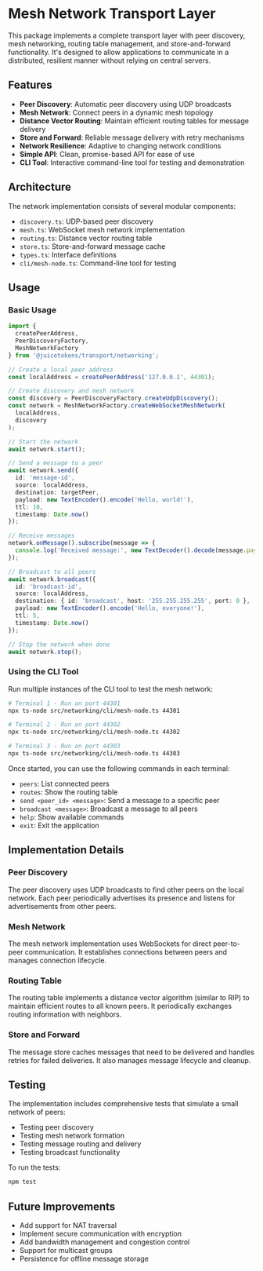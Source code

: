 # Mesh Network Transport Layer

This package implements a complete transport layer with peer discovery, mesh networking, routing table management, and store-and-forward functionality. It's designed to allow applications to communicate in a distributed, resilient manner without relying on central servers.

## Features

- **Peer Discovery**: Automatic peer discovery using UDP broadcasts
- **Mesh Network**: Connect peers in a dynamic mesh topology
- **Distance Vector Routing**: Maintain efficient routing tables for message delivery
- **Store and Forward**: Reliable message delivery with retry mechanisms
- **Network Resilience**: Adaptive to changing network conditions
- **Simple API**: Clean, promise-based API for ease of use
- **CLI Tool**: Interactive command-line tool for testing and demonstration

## Architecture

The network implementation consists of several modular components:

- `discovery.ts`: UDP-based peer discovery
- `mesh.ts`: WebSocket mesh network implementation
- `routing.ts`: Distance vector routing table
- `store.ts`: Store-and-forward message cache
- `types.ts`: Interface definitions
- `cli/mesh-node.ts`: Command-line tool for testing

## Usage

### Basic Usage

```typescript
import { 
  createPeerAddress, 
  PeerDiscoveryFactory, 
  MeshNetworkFactory 
} from '@juicetokens/transport/networking';

// Create a local peer address
const localAddress = createPeerAddress('127.0.0.1', 44301);

// Create discovery and mesh network
const discovery = PeerDiscoveryFactory.createUdpDiscovery();
const network = MeshNetworkFactory.createWebSocketMeshNetwork(
  localAddress,
  discovery
);

// Start the network
await network.start();

// Send a message to a peer
await network.send({
  id: 'message-id',
  source: localAddress,
  destination: targetPeer,
  payload: new TextEncoder().encode('Hello, world!'),
  ttl: 10,
  timestamp: Date.now()
});

// Receive messages
network.onMessage().subscribe(message => {
  console.log('Received message:', new TextDecoder().decode(message.payload));
});

// Broadcast to all peers
await network.broadcast({
  id: 'broadcast-id',
  source: localAddress,
  destination: { id: 'broadcast', host: '255.255.255.255', port: 0 },
  payload: new TextEncoder().encode('Hello, everyone!'),
  ttl: 5,
  timestamp: Date.now()
});

// Stop the network when done
await network.stop();
```

### Using the CLI Tool

Run multiple instances of the CLI tool to test the mesh network:

```bash
# Terminal 1 - Run on port 44301
npx ts-node src/networking/cli/mesh-node.ts 44301

# Terminal 2 - Run on port 44302
npx ts-node src/networking/cli/mesh-node.ts 44302

# Terminal 3 - Run on port 44303
npx ts-node src/networking/cli/mesh-node.ts 44303
```

Once started, you can use the following commands in each terminal:

- `peers`: List connected peers
- `routes`: Show the routing table
- `send <peer_id> <message>`: Send a message to a specific peer
- `broadcast <message>`: Broadcast a message to all peers
- `help`: Show available commands
- `exit`: Exit the application

## Implementation Details

### Peer Discovery

The peer discovery uses UDP broadcasts to find other peers on the local network. Each peer periodically advertises its presence and listens for advertisements from other peers.

### Mesh Network

The mesh network implementation uses WebSockets for direct peer-to-peer communication. It establishes connections between peers and manages connection lifecycle.

### Routing Table

The routing table implements a distance vector algorithm (similar to RIP) to maintain efficient routes to all known peers. It periodically exchanges routing information with neighbors.

### Store and Forward

The message store caches messages that need to be delivered and handles retries for failed deliveries. It also manages message lifecycle and cleanup.

## Testing

The implementation includes comprehensive tests that simulate a small network of peers:

- Testing peer discovery
- Testing mesh network formation
- Testing message routing and delivery
- Testing broadcast functionality

To run the tests:

```bash
npm test
```

## Future Improvements

- Add support for NAT traversal
- Implement secure communication with encryption
- Add bandwidth management and congestion control
- Support for multicast groups
- Persistence for offline message storage 